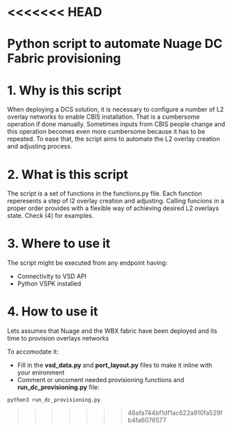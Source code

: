 <<<<<<< HEAD
=======
# Python script to automate Nuage DC Fabric provisioning

# 1. Why is this script   #

When deploying a DCS solution, it is necessary to configure a number of L2 overlay networks to enable CBIS installation.
That is a cumbersome operation if done manually.
Sometimes inputs from CBIS people change and this operation becomes even more cumbersome because it has to be repeated.
To ease that, the script aims to automate the L2 overlay creation and adjusting process.


# 2. What is this script  #

The script is a set of functions in the functions.py file.
Each function reperesents a step of l2 overlay creation and adjusting.
Calling funcions in a proper order provides with a flexible way of achieving desired L2 overlays state. 
Check (4) for examples.


# 3. Where to use it      #

The script might be executed from any endpoint having:
* Connectivity to VSD API
* Python VSPK installed 


# 4. How to use it        #

Lets assumes that Nuage and the WBX fabric have been deployed and its time to provision overlays networks

To accomodate it:
* Fill in the **vsd_data.py** and **port_layout.py** files to make it inline with your enironment
* Comment or uncoment needed provisioning functions and **run_dc_provisioning.py** file:

`python3 run_dc_provisioning.py` 


>>>>>>> 48afa744bf1df1ac622a910fa529fb4fa6076577
